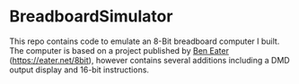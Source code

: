 # BreadboardSimulator

This repo contains code to emulate an 8-Bit breadboard computer I built.  
The computer is based on a project published by [Ben Eater](https://github.com/beneater) (https://eater.net/8bit), however contains several additions including a DMD output display and 16-bit instructions.


